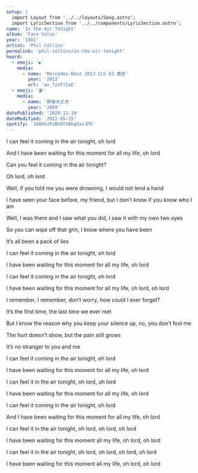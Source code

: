 ```yaml
---
setup: |
  import Layout from '../../layouts/Song.astro';
  import LyricSection from '../../components/LyricSection.astro';
name: 'In the Air Tonight'
album: 'Face Value'
year: '1981'
artist: 'Phil Collins'
permalink: 'phil-collins/in-the-air-tonight'
heard:
  - emoji: '▶️'
    media:
      - name: 'Mercedes-Benz 2013 CLS 63 廣告'
        year: '2013'
        url: 'ax_7zzFl5xE'
  - emoji: '🎬'
    media:
      - name: '醉後大丈夫'
        year: '2009'
datePublished: '2020-11-10'
dateModified: '2022-05-15'
spotify: '18AXbzPzBS8Y3AkgSxzJPb'
---
```


<LyricSection>

I can feel it coming in the air tonight, oh lord

And I have been waiting for this moment for all my life, oh lord

Can you feel it coming in the air tonight?

Oh lord, oh lord

</LyricSection>

<LyricSection>

Well, if you told me you were drowning, I would not lend a hand

I have seen your face before, my friend, but I don&rsquo;t know if you know who I am

Well, I was there and I saw what you did, I saw it with my own two eyes

So you can wipe off that grin, I know where you have been

It&rsquo;s all been a pack of lies

</LyricSection>

<LyricSection>

I can feel it coming in the air tonight, oh lord

I have been waiting for this moment for all my life, oh lord

I can feel it coming in the air tonight, oh lord

I have been waiting for this moment for all my life, oh lord, oh lord

</LyricSection>

<LyricSection>

I remember, I remember, don&rsquo;t worry, how could I ever forget?

It&rsquo;s the first time, the last time we ever met

But I know the reason why you keep your silence up, no, you don&rsquo;t fool me

The hurt doesn&rsquo;t show, but the pain still grows

It&rsquo;s no stranger to you and me

</LyricSection>

<LyricSection>

I can feel it coming in the air tonight, oh lord

I have been waiting for this moment for all my life, oh lord

I can feel it in the air tonight, oh lord, oh lord

I have been waiting for this moment for all my life, oh lord

I can feel it coming in the air tonight, oh lord

And I have been waiting for this moment for all my life, oh lord

I can feel it in the air tonight, oh lord, oh lord, oh lord

I have been waiting for this moment all my life, oh lord, oh lord

I can feel it in the air tonight, oh lord, oh lord, oh lord, oh lord

I have been waiting for this moment all my life, oh lord, oh lord

</LyricSection>
